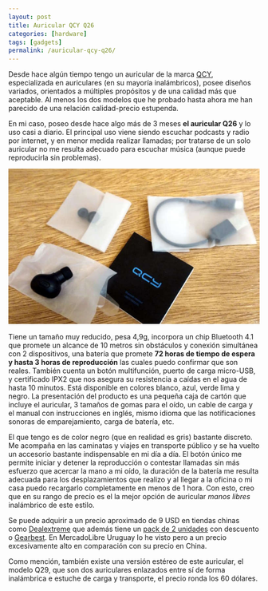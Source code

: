 ```yaml
---
layout: post
title: Auricular QCY Q26
categories: [hardware]
tags: [gadgets]
permalink: /auricular-qcy-q26/
---
```


Desde hace algún tiempo tengo un auricular de la marca [QCY](http://www.qcybluetooth.com/), especializada  en auriculares (en su mayoría inalámbricos), posee diseños variados,  orientados a múltiples propósitos y de una calidad más que aceptable. Al  menos los dos modelos que he probado hasta ahora me han parecido de una  relación calidad-precio estupenda.

En mi caso, poseo desde hace algo más de 3 meses **el auricular Q26**  y lo uso casi a diario. El principal uso viene siendo escuchar podcasts  y radio por internet, y en menor medida realizar llamadas; por tratarse  de un solo auricular no me resulta adecuado para escuchar música  (aunque puede reproducirla sin problemas).

![QCY Q26](/img/qcy_q26.jpg)

Tiene  un tamaño muy reducido, pesa 4,9g, incorpora un chip Bluetooth 4.1 que  promete un alcance de 10 metros sin obstáculos y conexión simultánea con  2 dispositivos, una batería que promete **72 horas de tiempo de espera y hasta 3 horas de reproducción**  las cuales puedo confirmar que son reales. También cuenta un botón  multifunción, puerto de carga micro-USB, y certificado IPX2 que nos  asegura su resistencia a caídas en el agua de hasta 10 minutos. Está  disponible en colores blanco, azul, verde lima y negro.
La  presentación del producto es una pequeña caja de cartón que incluye el  auricular, 3 tamaños de gomas para el oído, un cable de carga y el  manual con instrucciones en inglés, mismo idioma que las notificaciones  sonoras de emparejamiento, carga de batería, etc.

El que tengo es  de color negro (que en realidad es gris) bastante discreto. Me acompaña  en las caminatas y viajes en transporte público y se ha vuelto un  accesorio bastante indispensable en mi día a día. El botón único me  permite iniciar y detener la reproducción o contestar llamadas sin más  esfuerzo que acercar la mano a mi oído, la duración de la batería me  resulta adecuada para los desplazamientos que realizo y al llegar a la  oficina o mi casa puedo recargarlo completamente en menos de 1 hora.
Con esto, creo que en su rango de precio es el la mejor opción de auricular *manos libres* inalámbrico de este estilo.

Se puede adquirir a un precio aproximado de 9 USD en tiendas chinas como [Dealextreme](http://www.dx.com/s/qcy+q26) que además tiene un [pack de 2 unidades](http://www.dx.com/p/qcy-q26-mini-bluetooth-earphone-wireless-earbuds-w-mic-black-2pcs-462714) con descuento o [Gearbest](http://www.gearbest.com/qcy-q26-_gear/). En MercadoLibre Uruguay lo he visto pero a un precio excesivamente alto en comparación con su precio en China.

Como mención, también existe una versión estéreo de este auricular, el  modelo Q29, que son dos auriculares enlazados entre sí de forma  inalámbrica e estuche de carga y transporte, el precio ronda los 60  dólares.
